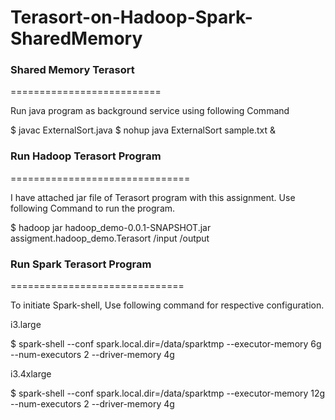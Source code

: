 # Terasort-on-Hadoop-Spark-SharedMemory

### Shared Memory Terasort
==========================

Run java program as background service using following Command

$ javac ExternalSort.java
$ nohup java ExternalSort sample.txt &



### Run Hadoop Terasort Program
===============================

I have attached jar file of Terasort program with this assignment. Use following
Command to run the program.



$ hadoop jar hadoop_demo-0.0.1-SNAPSHOT.jar  assigment.hadoop_demo.Terasort /input /output



### Run Spark Terasort Program
==============================

To initiate Spark-shell, Use following command for respective configuration.

i3.large

$ spark-shell --conf spark.local.dir=/data/sparktmp --executor-memory 6g --num-executors 2 --driver-memory 4g

i3.4xlarge

$ spark-shell --conf spark.local.dir=/data/sparktmp --executor-memory 12g --num-executors 2 --driver-memory 4g
